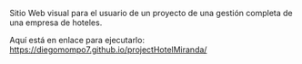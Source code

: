 Sitio Web visual para el usuario de un proyecto de una gestión completa de una empresa de hoteles.

Aquí está en enlace para ejecutarlo: https://diegomompo7.github.io/projectHotelMiranda/
